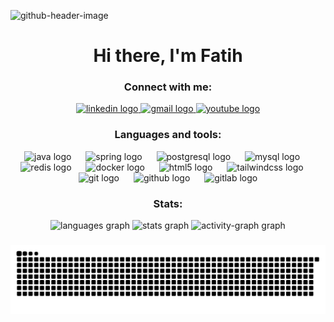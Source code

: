 ![github-header-image](https://github.com/fatihhozkurt/fatihhozkurt/assets/114291745/fc9d7c27-17e7-4c31-ae94-c468c62a1d09)

###

<h1 align="center">Hi there, I'm Fatih</h1>


###

<p align="center>
  
-🕐 Please don't worry if you can't see any commits these days, trying to achieve things in my field. 

-🧑🏻‍💻 I’m currently working on backend development with **Spring Boot and related technologies such as Spring Security, JWT, and Redis**.

</p>

###

<h3 align="center">Connect with me:</h3>
<div align="center">
  <a href="https://www.linkedin.com/in/fatih-%C3%B6zkurt-93748321a/" target="_blank">
    <img src="https://raw.githubusercontent.com/maurodesouza/profile-readme-generator/master/src/assets/icons/social/linkedin/default.svg" width="52" height="40" alt="linkedin logo"  />
  </a>
  <a href="mailto:fatih.ozkurt21@gmail.com?subject=About%20giving%20you%20a%20position%20chance%20in%20our%20company%20%F0%9F%98%8A" target="_blank">
    <img src="https://raw.githubusercontent.com/maurodesouza/profile-readme-generator/master/src/assets/icons/social/gmail/default.svg" width="52" height="40" alt="gmail logo"  />
  </a>
  <a href="https://www.youtube.com/@fatihozkurt21" target="_blank">
    <img src="https://raw.githubusercontent.com/maurodesouza/profile-readme-generator/master/src/assets/icons/social/youtube/default.svg" width="52" height="40" alt="youtube logo"  />
  </a>
</div>

###

<h3 align="center">Languages and tools:</h3>
<div align="center">
  <img src="https://skillicons.dev/icons?i=java" height="45" alt="java logo"  />
  <img width="15" />
  <img src="https://skillicons.dev/icons?i=spring" height="45" alt="spring logo"  />
  <img width="15" />
  <img src="https://skillicons.dev/icons?i=postgres" height="45" alt="postgresql logo"  />
  <img width="15" />
  <img src="https://skillicons.dev/icons?i=mysql" height="45" alt="mysql logo"  />
  <img width="15" />
  <img src="https://skillicons.dev/icons?i=redis" height="45" alt="redis logo"  />
  <img width="15" />
  <img src="https://skillicons.dev/icons?i=docker" height="45" alt="docker logo"  />
  <img width="15" />
  <img src="https://skillicons.dev/icons?i=html" height="45" alt="html5 logo"  />
  <img width="15" />
  <img src="https://skillicons.dev/icons?i=tailwind" height="45" alt="tailwindcss logo"  />
  <img width="15" />
  <img src="https://skillicons.dev/icons?i=git" height="45" alt="git logo"  />
  <img width="15" />
  <img src="https://skillicons.dev/icons?i=github" height="45" alt="github logo"  />
  <img width="15" />
  <img src="https://skillicons.dev/icons?i=gitlab" height="45" alt="gitlab logo"  />
</div>

###

<h3 align="center">Stats:</h3>
<div align="center">
  <img src="https://github-readme-stats.vercel.app/api/top-langs?username=fatihhozkurt&locale=en&hide_title=false&layout=compact&card_width=320&langs_count=6&theme=tokyonight&hide_border=true&order=2&custom_title=Most%20Used%20Technologies" height="171" alt="languages graph"  />
  <img src="https://github-readme-stats.vercel.app/api?username=fatihhozkurt&hide_title=false&hide_rank=false&show_icons=false&include_all_commits=true&count_private=true&disable_animations=false&theme=tokyonight&locale=en&hide_border=true&order=1&custom_title=GitHub%20Stats" height="171" alt="stats graph"  />
  <img src="https://github-readme-activity-graph.vercel.app/graph?username=fatihhozkurt&radius=6&theme=tokyo-night&area=true&order=5&custom_title=Contribution%20Graph&hide_border=true&hide_title=false" height="256" alt="activity-graph graph"  />
</div>

###

<img src="https://raw.githubusercontent.com/fatihhozkurt/fatihhozkurt/output/snake.svg" alt="Snake animation" />

###
